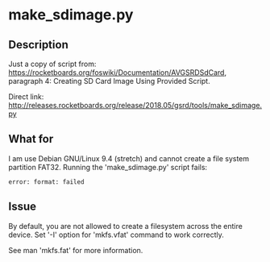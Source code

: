 make_sdimage.py
===============

Description
-----------

Just a copy of script from:
https://rocketboards.org/foswiki/Documentation/AVGSRDSdCard,
paragraph 4: Creating SD Card Image Using Provided Script.

Direct link:
http://releases.rocketboards.org/release/2018.05/gsrd/tools/make_sdimage.py

What for
--------

I am use Debian GNU/Linux 9.4 (stretch) and cannot create a file system partition FAT32.
Running the 'make_sdimage.py' script fails:

	error: format: failed

Issue
-----

By default, you are not allowed to create a filesystem across the entire device.
Set '-I' option for 'mkfs.vfat' command to work correctly.

See man 'mkfs.fat' for more information.
